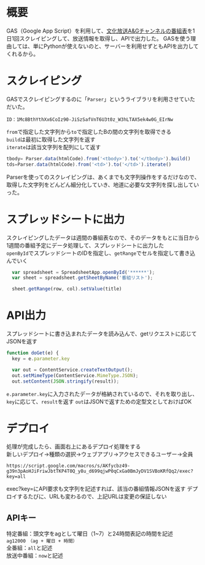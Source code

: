 # 概要
GAS（Google App Script）を利用して、[文化放送A&Gチャンネルの番組表](https://www.joqr.co.jp/qr/agregularprogram/)を1日1回スクレイピングして、放送情報を取得し、APIで出力した。
GASを使う理由しては、単にPythonが使えないのと、サーバーを利用せずともAPIを出力してくれるから。

# スクレイピング
GASでスクレイピングするのに「`Parser`」というライブラリを利用させていただいた。
``` 
ID：1Mc8BthYthXx6CoIz90-JiSzSafVnT6U3t0z_W3hLTAX5ek4w0G_EIrNw
```
`from`で指定した文字列から`to`で指定したBの間の文字列を取得できる  
`build`は最初に取得した文字列を返す  
`iterate`は該当文字列を配列にして返す
```parser.js
tbody= Parser.data(htmlCode).from('<tbody>').to('</tbody>').build()
tds=Parser.data(htmlCode).from('<td>').to('</td>').iterate()
```
Parserを使ってのスクレイピングは、あくまでも文字列操作をするだけなので、取得した文字列をどんどん細分化していき、地道に必要な文字列を探し出していった。

# スプレッドシートに出力
スクレイピングしたデータは週間の番組表なので、そのデータをもとに当日から1週間の番組予定にデータ処理して、スプレッドシートに出力した  
`openById`でスプレッドシートのIDを指定し、`getRange`でセルを指定して書き込んでいく
```SpreadsheetOutput.js
  var spreadsheet = SpreadsheetApp.openById('******');
  var sheet = spreadsheet.getSheetByName('番組リスト');

  sheet.getRange(row, col).setValue(title)
```
# API出力
スプレッドシートに書き込まれたデータを読み込んで、getリクエストに応じてJSONを返す  

```doGet.js
function doGet(e) {
  key = e.parameter.key

  var out = ContentService.createTextOutput();
  out.setMimeType(ContentService.MimeType.JSON);
  out.setContent(JSON.stringify(result));
```
`e.parameter.key`に入力されたデータが格納されているので、それを取り出し、`key`に応じて、`result`を返す
`out`はJSONで返すための定型文としておけばOK

# デプロイ
処理が完成したら、画面右上にあるデプロイ処理をする  
新しいデプロイ→種類の選択→ウェブアプリ→アクセスできるユーザー→全員  
```url
https://script.google.com/macros/s/AKfycbz49-g39n3pAoHJiFriwJbtTKP4T0Q_y8u_d699qjwP0qCxGa0BmJyDV1SVBoKRfQq2/exec?key=all
```
exec?key=にAPI要求も文字列を記述すれば、該当の番組情報JSONを返す
デプロイするたびに、URLも変わるので、上記URLは変更の保証しない

## APIキー
特定番組：頭文字をagとして曜日（1~7）と24時間表記の時間を記述  
`ag12000　（ag + 曜日 + 時間）`  
全番組：`all`と記述  
放送中番組：`now`と記述  

